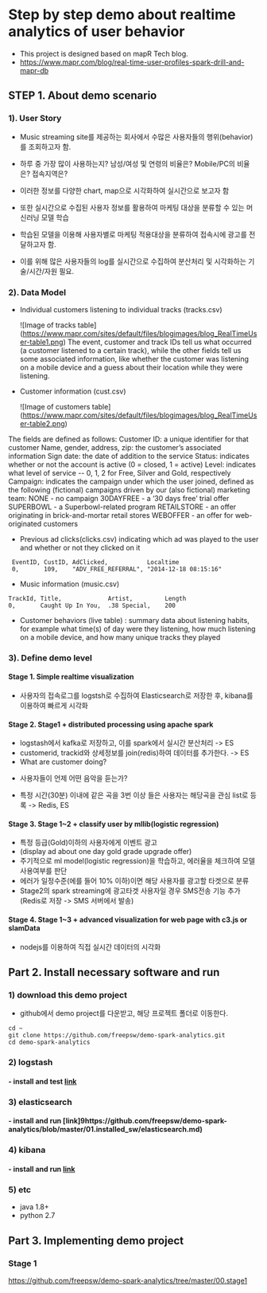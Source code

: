 # Step by step demo about realtime analytics of user behavior
- This project is designed based on mapR Tech blog.
- https://www.mapr.com/blog/real-time-user-profiles-spark-drill-and-mapr-db


## STEP 1. About demo scenario
### 1). User Story
- Music streaming site를 제공하는 회사에서 수많은 사용자들의 행위(behavior)를 조회하고자 함.
- 하루 중 가장 많이 사용하는지? 남성/여성 및 연령의 비율은? Mobile/PC의 비율은? 접속지역은?
- 이러한 정보를 다양한 chart, map으로 시각화하여 실시간으로 보고자 함  

- 또한 실시간으로 수집된 사용자 정보를 활용하여 마케팅 대상을 분류할 수 있는 머신러닝 모델 학습
- 학습된 모델을 이용해 사용자별로 마케팅 적용대상을 분류하여 접속시에 광고를 전달하고자 함.
- 이를 위해 많은 사용자들의 log를 실시간으로 수집하여 분산처리 및 시각화하는 기술/시간/자원 필요.

### 2). Data Model
- Individual customers listening to individual tracks (tracks.csv)

   ![Image of tracks table] (https://www.mapr.com/sites/default/files/blogimages/blog_RealTimeUser-table1.png)
The event, customer and track IDs tell us what occurred (a customer listened to a certain track), while the other fields tell us some associated information, like whether the customer was listening on a mobile device and a guess about their location while they were listening.


- Customer information (cust.csv)

   ![Image of customers table] (https://www.mapr.com/sites/default/files/blogimages/blog_RealTimeUser-table2.png)
>
The fields are defined as follows:
Customer ID: a unique identifier for that customer
Name, gender, address, zip: the customer’s associated information
Sign date: the date of addition to the service
Status: indicates whether or not the account is active (0 = closed, 1 = active)
Level: indicates what level of service -- 0, 1, 2 for Free, Silver and Gold, respectively
Campaign: indicates the campaign under which the user joined, defined as the following (fictional) campaigns driven by our (also fictional) marketing team:
NONE - no campaign
30DAYFREE - a ‘30 days free’ trial offer
SUPERBOWL - a Superbowl-related program
RETAILSTORE - an offer originating in brick-and-mortar retail stores
WEBOFFER - an offer for web-originated customers
>

- Previous ad clicks(clicks.csv) 
indicating which ad was played to the user and whether or not they clicked on it 

```
 EventID, CustID, AdClicked,           Localtime
 0,       109,    "ADV_FREE_REFERRAL", "2014-12-18 08:15:16"
```

- Music information (music.csv)

```
TrackId, Title,             Artist,         Length
0,       Caught Up In You,  .38 Special,    200
```

- Customer behaviors (live table) : summary data about listening habits, for example what time(s) of day were they listening, how much listening on a mobile device, and how many unique tracks they played

### 3). Define demo level
#### Stage 1. Simple realtime visualization
- 사용자의 접속로그를 logstsh로 수집하여 Elasticsearch로 저장한 후, kibana를 이용하여 빠르게 시각화


#### Stage 2. Stage1 + distributed processing using apache spark
- logstash에서  kafka로 저장하고, 이를 spark에서 실시간 분산처리 -> ES
- customerid, trackid와 상세정보를 join(redis)하여 데이터를 추가한다. -> ES
- What are customer doing?
 * 사용자들이 언제 어떤 음악을 듣는가?
- 특정 시간(30분) 이내에 같은 곡을 3번 이상 들은 사용자는 해당곡을 관심 list로 등록 -> Redis, ES


#### Stage 3. Stage 1~2 + classify user by mllib(logistic regression)
- 특정 등급(Gold)이하의 사용자에게 이벤트 광고
- (display ad about one day gold grade upgrade offer)
- 주기적으로 ml model(logistic regression)을 학습하고, 에러율을 체크하여 모델 사용여부를 판단
- 에러가 일정수준(에를 들어 10% 이하)이면 해당 사용자를 광고할 타겟으로 분류
- Stage2의 spark streaming에 광고타겟 사용자일 경우 SMS전송 기능 추가 (Redis로 저장 -> SMS 서버에서 발송)


#### Stage 4. Stage 1~3 + advanced visualization for web page with c3.js or slamData
- nodejs를 이용하여 직접 실시간 데이터의 시각화


## Part 2. Install necessary software and run

### 1) download this demo project
- github에서 demo project를 다운받고, 해당 프로젝트 폴더로 이동한다.

```
cd ~
git clone https://github.com/freepsw/demo-spark-analytics.git
cd demo-spark-analytics
```

### 2) logstash
#### - install and test [link](https://github.com/freepsw/demo-spark-analytics/tree/master/01.logstash)

### 3) elasticsearch
#### - install and run [link]9https://github.com/freepsw/demo-spark-analytics/blob/master/01.installed_sw/elasticsearch.md)

### 4) kibana
#### - install and run [link](https://github.com/freepsw/demo-spark-analytics/blob/master/01.installed_sw/kibana.md)

### 5) etc
- java 1.8+
- python 2.7




## Part 3. Implementing demo project 
### Stage 1
https://github.com/freepsw/demo-spark-analytics/tree/master/00.stage1




